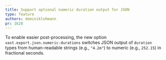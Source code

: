 ```yaml
---
title: Support optional numeric duration output for JSON
type: feature
authors: dominiklohmann
pr: 1628
---
```


To enable easier post-processing, the new option
`vast.export.json.numeric-durations` switches JSON output of `duration` types
from human-readable strings (e.g., `"4.2m"`) to numeric (e.g., `252.15`) in
fractional seconds.
